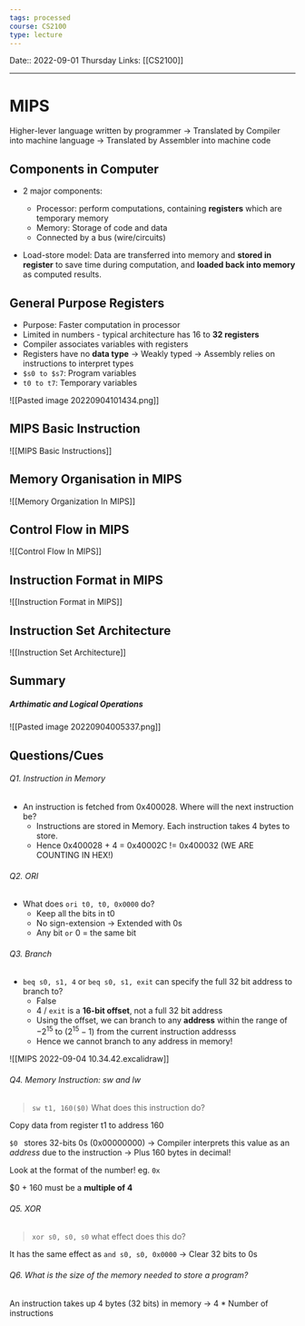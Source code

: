 ```yaml
---
tags: processed
course: CS2100
type: lecture
---
```

Date:: 2022-09-01 Thursday
Links: [[CS2100]]
- - -
# MIPS
Higher-lever language written by programmer → Translated by Compiler into machine language → Translated by Assembler into machine code

## Components in Computer
- 2 major components:
	- Processor: perform computations, containing **registers** which are temporary memory
	- Memory: Storage of code and data
	- Connected by a bus (wire/circuits)

- Load-store model: Data are transferred into memory and **stored in register** to save time during computation, and **loaded back into memory** as computed results.

## General Purpose Registers
- Purpose: Faster computation in processor
- Limited in numbers - typical architecture has 16 to **32 registers**
- Compiler associates variables with registers
- Registers have no **data type** → Weakly typed → Assembly relies on instructions to interpret types
- `$s0 to $s7`: Program variables 
- `t0 to t7`: Temporary variables

![[Pasted image 20220904101434.png]]

## MIPS Basic Instruction
![[MIPS Basic Instructions]]

## Memory Organisation in MIPS
![[Memory Organization In MIPS]]

## Control Flow in MIPS
![[Control Flow In MIPS]]

## Instruction Format in MIPS
![[Instruction Format in MIPS]]

## Instruction Set Architecture
![[Instruction Set Architecture]]

## Summary
##### Arthimatic and Logical Operations
![[Pasted image 20220904005337.png]]


## Questions/Cues

###### Q1. Instruction in Memory
- An instruction is fetched from 0x400028. Where will the next instruction be?
	- Instructions are stored in Memory. Each instruction takes 4 bytes to store. 
	- Hence 0x400028 + 4 = 0x40002C != 0x400032 (WE ARE COUNTING IN HEX!)

###### Q2. ORI
- What does `ori t0, t0, 0x0000` do?
	- Keep all the bits in t0
	- No sign-extension → Extended with 0s
	- Any bit `or` 0 = the same bit
	  
###### Q3. Branch
- `beq s0, s1, 4` or `beq s0, s1, exit` can specify the full 32 bit address to branch to?
	- False
	- 4 / `exit` is a **16-bit offset**, not a full 32 bit address
	- Using the offset, we can branch to any **address** within the range of $-2^{15}$ to $(2^{15} - 1)$ from the current instruction addresss
	- Hence we cannot branch to any address in memory!

![[MIPS 2022-09-04 10.34.42.excalidraw]]

###### Q4. Memory Instruction: sw and lw
>`sw t1, 160($0)` What does this instruction do?

Copy data from register t1 to address 160

`$0 ` stores 32-bits 0s (0x00000000) → Compiler interprets this value as an *address* due to the instruction → Plus 160 bytes in decimal!

Look at the format of the number! eg. `0x`

$0 + 160 must be a **multiple of 4**

###### Q5. XOR
>`xor s0, s0, s0` what effect does this do?

It has the same effect as `and s0, s0, 0x0000` → Clear 32 bits to 0s




###### Q6. What is the size of the memory needed to store a program?
An instruction takes up 4 bytes (32 bits) in memory → 4 * Number of instructions



